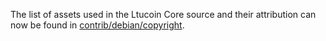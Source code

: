 The list of assets used in the Ltucoin Core source and their attribution can now be found in [contrib/debian/copyright](../contrib/debian/copyright).
